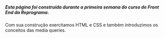 ##### Esta página foi construída durante a primeira semana do curso de Front End da Reprograma.
Com sua construção exercitamos HTML e CSS e também introduzimos os conceitos das media queries.
